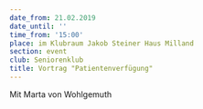 ```yaml
---
date_from: 21.02.2019
date_until: ''
time_from: '15:00'
place: im Klubraum Jakob Steiner Haus Milland
section: event
club: Seniorenklub
title: Vortrag "Patientenverfügung"
---
```

Mit Marta von Wohlgemuth
